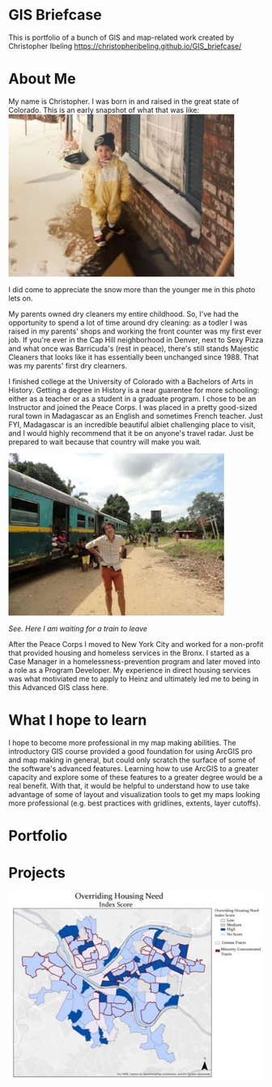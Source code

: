 # GIS Briefcase
This is portfolio of a bunch of GIS and map-related work created by Christopher Ibeling
https://christopheribeling.github.io/GIS_briefcase/

# About Me
My name is Christopher. I was born in and raised in the great state of Colorado. This is an early snapshot of what that was like: 
![I was young once](youngme.JPG)

I did come to appreciate the snow more than the younger me in this photo lets on. 

My parents owned dry cleaners my entire childhood. So, I've had the opportunity to spend a lot of time around dry cleaning: as a todler I was raised in my parents' shops and working the front counter was my first ever job. If you're ever in the Cap Hill neighborhood in Denver, next to Sexy Pizza and what once was Barricuda's (rest in peace), there's still stands Majestic Cleaners that looks like it has essentially been unchanged since 1988. That was my parents' first dry clearners. 

I finished college at the University of Colorado with a Bachelors of Arts in History. Getting a degree in History is a near guarentee for more schooling: either as a teacher or as a student in a graduate program. I chose to be an Instructor and joined the Peace Corps. I was placed in a pretty good-sized rural town in Madagascar as an English and sometimes French teacher. Just FYI, Madagascar is an incredible beautiful albiet challenging place to visit, and I would highly recommend that it be on anyone's travel radar. Just be prepared to wait because that country will make you wait. 

![Here I am waiting for a train to leave](waiting_train.jpg)

*See. Here I am waiting for a train to leave*

After the Peace Corps I moved to New York City and worked for a non-profit that provided housing and homeless services in the Bronx. I started as a Case Manager in a homelessness-prevention program and later moved into a role as a Program Developer. My experience in direct housing services was what motiviated me to apply to Heinz and ultimately led me to being in this Advanced GIS class here. 

# What I hope to learn
I hope to become more professional in my map making abilities. The introductory GIS course provided a good foundation for using ArcGIS pro and map making in general, but could only scratch the surface of some of the software's advanced features. Learning how to use ArcGIS to a greater capacity and explore some of these features to a greater degree would be a real benefit. With that, it would be helpful to understand how to use take advantage of some of layout and visualization tools to get my maps looking more professional (e.g. best practices with gridlines, extents, layer cutoffs). 

# Portfolio

# Projects
![Overriding Housing Need Index](OverridingHousingNeed_Layout.JPG)
